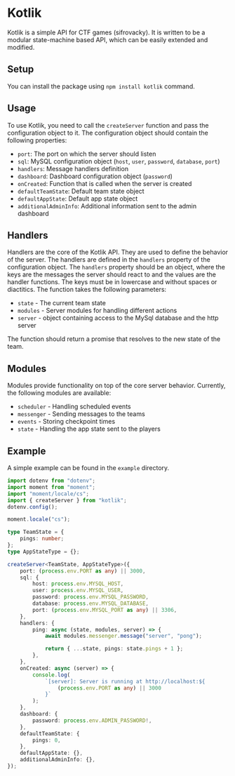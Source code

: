# Kotlik

Kotlik is a simple API for CTF games (sifrovacky). It is written to be a modular state-machine based API, which can be easily extended and modified.

## Setup

You can install the package using `npm install kotlik` command.

## Usage

To use Kotlik, you need to call the `createServer` function and pass the configuration object to it. The configuration object should contain the following properties:

-   `port`: The port on which the server should listen
-   `sql`: MySQL configuration object (`host`, `user`, `password`, `database`, `port`)
-   `handlers`: Message handlers definition
-   `dashboard`: Dashboard configuration object (`password`)
-   `onCreated`: Function that is called when the server is created
-   `defaultTeamState`: Default team state object
-   `defaultAppState`: Default app state object
-   `additionalAdminInfo`: Additional information sent to the admin dashboard

## Handlers

Handlers are the core of the Kotlik API. They are used to define the behavior of the server. The handlers are defined in the `handlers` property of the configuration object. The `handlers` property should be an object, where the keys are the messages the server should react to and the values are the handler functions. The keys must be in lowercase and without spaces or diactitics. The function takes the following parameters:

-   `state` - The current team state
-   `modules` - Server modules for handling different actions
-   `server` - object containing access to the MySql database and the http server

The function should return a promise that resolves to the new state of the team.

## Modules

Modules provide functionality on top of the core server behavior. Currently, the following modules are available:

-   `scheduler` - Handling scheduled events
-   `messenger` - Sending messages to the teams
-   `events` - Storing checkpoint times
-   `state` - Handling the app state sent to the players

## Example

A simple example can be found in the `example` directory.

```typescript
import dotenv from "dotenv";
import moment from "moment";
import "moment/locale/cs";
import { createServer } from "kotlik";
dotenv.config();

moment.locale("cs");

type TeamState = {
    pings: number;
};
type AppStateType = {};

createServer<TeamState, AppStateType>({
    port: (process.env.PORT as any) || 3000,
    sql: {
        host: process.env.MYSQL_HOST,
        user: process.env.MYSQL_USER,
        password: process.env.MYSQL_PASSWORD,
        database: process.env.MYSQL_DATABASE,
        port: (process.env.MYSQL_PORT as any) || 3306,
    },
    handlers: {
        ping: async (state, modules, server) => {
            await modules.messenger.message("server", "pong");

            return { ...state, pings: state.pings + 1 };
        },
    },
    onCreated: async (server) => {
        console.log(
            `[server]: Server is running at http://localhost:${
                (process.env.PORT as any) || 3000
            }`
        );
    },
    dashboard: {
        password: process.env.ADMIN_PASSWORD!,
    },
    defaultTeamState: {
        pings: 0,
    },
    defaultAppState: {},
    additionalAdminInfo: {},
});
```

